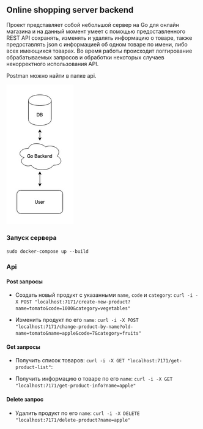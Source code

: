 ## Online shopping server backend

Проект представляет собой небольшой сервер на Go для онлайн магазина и на данный момент умеет с помощью предоставленного REST API сохранять, изменять и удалять информацию о товаре, также предоставлять json с информацией об одном товаре по имени, либо всех имеющихся товарах. Во время работы происходит логгирование обрабатываемых запросов и обработки некоторых случаев некорректного использования API.

Postman можно найти в папке api.

![diagram](./diagram.jpg)

### Запуск сервера

`sudo docker-compose up --build`

### Api

#### Post запросы

* Создать новый продукт с указанными `name`, `code` и `category`:
`curl -i -X POST "localhost:7171/create-new-product?name=tomato&code=1000&category=vegetables"`

* Изменить продукт по его `name`:
`curl -i -X POST "localhost:7171/change-product-by-name?old-name=tomato&name=apple&code=7&category=fruits"`

#### Get запросы

* Получить список товаров:
`curl -i -X GET "localhost:7171/get-product-list"`:

* Получить информацию о товаре по его `name`:
`curl -i -X GET "localhost:7171/get-product-info?name=apple"`

#### Delete запрос

* Удалить продукт по его `name`:
`curl -i -X DELETE "localhost:7171/delete-product?name=apple"`

